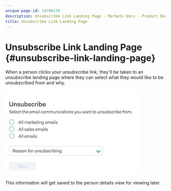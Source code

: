 ```yaml
---
unique-page-id: 14746176
description: Unsubscribe Link Landing Page - Marketo Docs - Product Documentation
title: Unsubscribe Link Landing Page
---
```


# Unsubscribe Link Landing Page {#unsubscribe-link-landing-page}

When a person clicks your unsubscribe link, they'll be taken to an unsubscribe landing page where they can select what they would like to be unsubscribed from and why.

![](assets/1.jpg)

This information will get saved to the person details view for viewing later.
